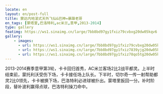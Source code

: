 ```yaml
---
locate: en
layout: en/post-full
title: 蒙达内地滚式天外飞仙&巴神=暴躁老哥
en_tags: [蒙塔里,巴洛特利,ac米兰,意甲,2013-2014]
type: gallery
featimg: https://ws1.sinaimg.cn/large/7bb8bd97gy1fxiz79cvbxg20dw05kqv6.gif
gallery:
    - images:
      - url: https://ws1.sinaimg.cn/large/7bb8bd97gy1fxiz79cvbxg20dw05kqv6.gif
      - url: https://ws1.sinaimg.cn/large/7bb8bd97gy1fxiz7839yjg20dw05kkjn.gif
      - url: https://ws1.sinaimg.cn/large/7bb8bd97gy1fxiz78qo5tg20dw05ke83.gif
---
```


2013-2014赛季意甲第3轮，卡卡回归首秀，AC米兰客场2比2战平都灵。上半时结束前，蒙托利沃受伤下场，卡卡接任场上队长。下半时，切尔奇一传一射帮助都灵2比0领先，卡卡被换下场，巴洛特利必进球被扑出。蒙塔里扳回一分。补时阶段，替补波利赢得点球，巴洛特利操刀命中。